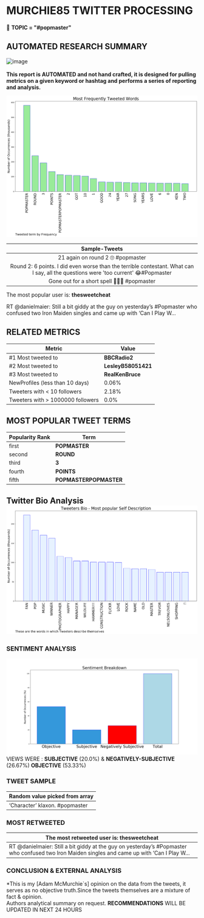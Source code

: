 # MURCHIE85 TWITTER PROCESSING 
&#x1F34E; **TOPIC = "#popmaster"**

## AUTOMATED RESEARCH SUMMARY

![image](https://marketingplatform.google.com/about/static/images/gmp/analytics-smb-benefit.jpg)
<br></br>
<b> This report is AUTOMATED and not hand crafted, it is designed for pulling metrics on a given keyword or hashtag and performs a series of reporting and analysis.</b>



![image](TWEETS.png)



|                **Sample-Tweets**        |
| :-------------: |
| 21 again on round 2 🙄 #popmaster |
| Round 2: 6 points. I did even worse than the terrible contestant. What can I say, all the questions were 'too current' 😂#Popmaster |
| Gone out for a short spell 🤣🤣🤣 #popmaster |

The most popular user is: **thesweetcheat**
<div class="alert alert-block alert-danger"> RT @danielmaier: Still a bit giddy at the guy on yesterday’s #Popmaster who confused two Iron Maiden singles and came up with ‘Can I Play W…</div>

## RELATED METRICS<br>
| Metric | Value |
| ------------- | ------------- |
| #1 Most tweeted to  | **BBCRadio2** |
| #2 Most tweeted to  | **LesleyB58051421** |
| #3 Most tweeted to  | **RealKenBruce** |
| NewProfiles (less than 10 days) | 0.06%  |
| Tweeters with < 10 followers  | 2.18%|
| Tweeters with > 1000000 followers  | 0.0%  |



## MOST POPULAR TWEET TERMS 


| Popularity Rank  | Term |
| ------------- | ------------- |
| first  | **POPMASTER**  |
| second  | **ROUND**  |
| third  | **3** |
| fourth  | **POINTS**  |
| fifth  | **POPMASTERPOPMASTER**  |


## Twitter Bio Analysis![image](BIO.png)
### SENTIMENT ANALYSIS
![image](sentiment.png)
VIEWS WERE : **SUBJECTIVE**  (20.0%) & **NEGATIVELY-SUBJECTIVE** (26.67%) **OBJECTIVE** (53.33%)

### TWEET SAMPLE 
| Random value picked from array |
| ------------- |
|‘Character’ klaxon. #popmaster |

### MOST RETWEETED 

| The most retweeted user is: **thesweetcheat**  |
| ------------- |
| RT @danielmaier: Still a bit giddy at the guy on yesterday’s #Popmaster who confused two Iron Maiden singles and came up with ‘Can I Play W… |

### CONCLUSION & EXTERNAL ANALYSIS

*This is my [Adam McMurchie`s] opinion on the data from the tweets, it serves as no objective truth.Since the tweets themselves are a mixture of fact & opinion.<br>
Authors analytical summary on request.
**RECOMMENDATIONS** WILL BE UPDATED IN NEXT  24 HOURS <br>